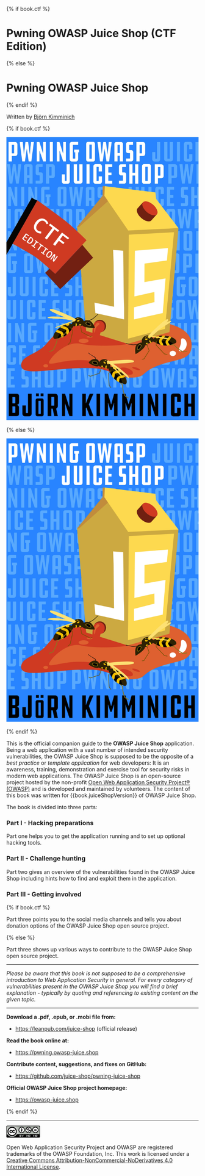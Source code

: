 {% if book.ctf %}

# Pwning OWASP Juice Shop (CTF Edition)

{% else %}

# Pwning OWASP Juice Shop

{% endif %}

Written by [Björn Kimminich](https://twitter.com/bkimminich)

{% if book.ctf %}

![Front Cover](cover-ctf.jpg)

{% else %}

![Front Cover](cover.jpg)

{% endif %}

This is the official companion guide to the __OWASP Juice Shop__
application. Being a web application with a vast number of intended
security vulnerabilities, the OWASP Juice Shop is supposed to be the
opposite of a _best practice_ or _template application_ for web
developers: It is an awareness, training, demonstration and exercise
tool for security risks in modern web applications. The OWASP Juice Shop
is an open-source project hosted by the non-profit
[Open Web Application Security Project® (OWASP)](https://owasp.org) and
is developed and maintained by volunteers. The content of this book was
written for {{book.juiceShopVersion}} of OWASP Juice Shop.

The book is divided into three parts:

### Part I - Hacking preparations

Part one helps you to get the application running and to set up optional
hacking tools.

### Part II - Challenge hunting

Part two gives an overview of the vulnerabilities found in the OWASP
Juice Shop including hints how to find and exploit them in the
application.

### Part III - Getting involved

{% if book.ctf %}

Part three points you to the social media channels and tells you about
donation options of the OWASP Juice Shop open source project.

{% else %}

Part three shows up various ways to contribute to the OWASP Juice Shop
open source project.

----

_Please be aware that this book is not supposed to be a comprehensive
introduction to Web Application Security in general. For every category
of vulnerabilities present in the OWASP Juice Shop you will find a brief
explanation - typically by quoting and referencing to existing content
on the given topic._

----

__Download a .pdf, .epub, or .mobi file from:__

* https://leanpub.com/juice-shop (official release)

__Read the book online at:__

* https://pwning.owasp-juice.shop

__Contribute content, suggestions, and fixes on GitHub:__

* https://github.com/juice-shop/pwning-juice-shop

__Official OWASP Juice Shop project homepage:__

* https://owasp-juice.shop

{% endif %}

----

[![CC BY-NC-ND 4.0](introduction/img/cc_by-nc-nd_4.0.png)](https://creativecommons.org/licenses/by-nc-nd/4.0/)

Open Web Application Security Project and OWASP are registered
trademarks of the OWASP Foundation, Inc. This work is licensed under a
[Creative Commons Attribution-NonCommercial-NoDerivatives 4.0 International License](https://creativecommons.org/licenses/by-nc-nd/4.0/).
